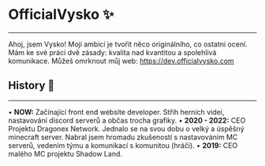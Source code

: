 # OfficialVysko ✨
--------

Ahoj, jsem Vysko! Mojí ambicí je tvořit něco originálního, co ostatní ocení. Mám ke své práci dvě zásady: kvalita nad kvantitou a spolehlivá komunikace.
Můžeš omrknout můj web: https://dev.officialvysko.com

## History 📜
--------
• **NOW:** Začínající front end website developer. Střih herních videí, nastavování discord serverů a občas trocha grafiky.
• **2020 - 2022:** CEO Projektu Dragonex Network. Jednalo se na svou dobu o velký a úspěšný minecraft server. Nabral jsem hromadu zkušeností s nastavováním MC serverů, vedením týmu a komunikací s komunitou (hráči).
• **2019:** CEO malého MC projektu Shadow Land.
